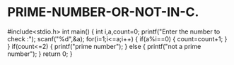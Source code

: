 # PRIME-NUMBER-OR-NOT-IN-C.
#include<stdio.h>
int main()
{
    int i,a,count=0;
    printf("Enter the number to check :");
    scanf("%d",&a);
    for(i=1;i<=a;i++)
    {
        if(a%i==0)
        {
            count=count+1;
        }
    }
    if(count<=2)
    {
        printf("prime number");
    }
    else
    {
        printf("not a prime number");
    }
    return 0;
}
